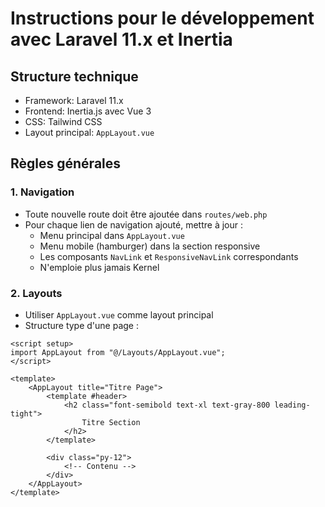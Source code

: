 # Instructions pour le développement avec Laravel 11.x et Inertia

## Structure technique

-   Framework: Laravel 11.x
-   Frontend: Inertia.js avec Vue 3
-   CSS: Tailwind CSS
-   Layout principal: `AppLayout.vue`

## Règles générales

### 1. Navigation

-   Toute nouvelle route doit être ajoutée dans `routes/web.php`
-   Pour chaque lien de navigation ajouté, mettre à jour :
    -   Menu principal dans `AppLayout.vue`
    -   Menu mobile (hamburger) dans la section responsive
    -   Les composants `NavLink` et `ResponsiveNavLink` correspondants
    -   N'emploie plus jamais Kernel

### 2. Layouts

-   Utiliser `AppLayout.vue` comme layout principal
-   Structure type d'une page :

```vue
<script setup>
import AppLayout from "@/Layouts/AppLayout.vue";
</script>

<template>
    <AppLayout title="Titre Page">
        <template #header>
            <h2 class="font-semibold text-xl text-gray-800 leading-tight">
                Titre Section
            </h2>
        </template>

        <div class="py-12">
            <!-- Contenu -->
        </div>
    </AppLayout>
</template>
```
